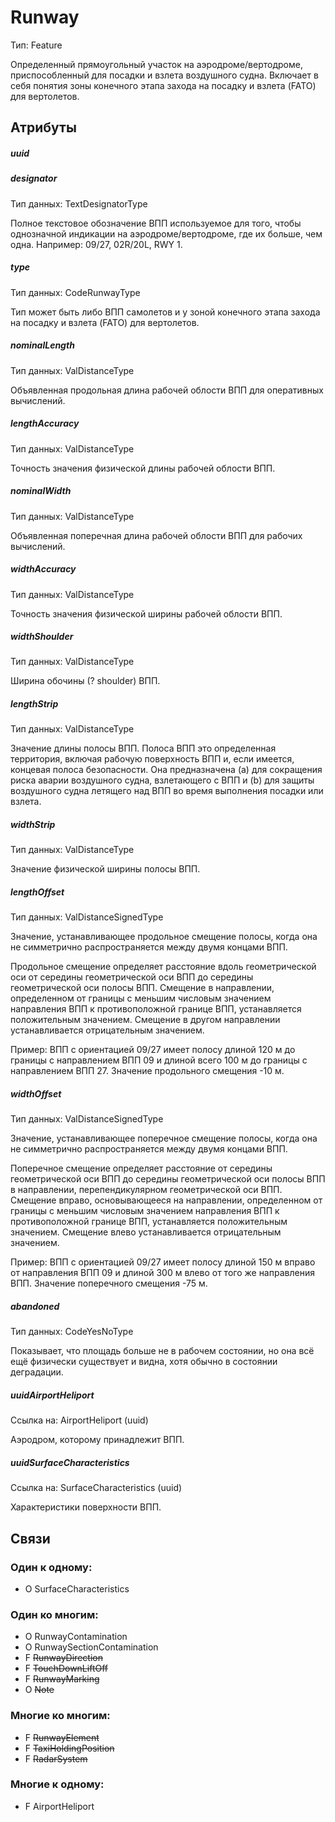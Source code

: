 Runway
===============
Тип: Feature

Определенный прямоугольный участок на аэродроме/вертодроме, приспособленный для посадки и взлета воздушного судна.
Включает в себя понятия зоны конечного этапа захода на посадку и взлета (FATO) для вертолетов.

## Атрибуты

##### uuid

##### designator
Тип данных: TextDesignatorType

Полное текстовое обозначение ВПП используемое для того, чтобы однозначной индикации на аэродроме/вертодроме, где их больше, чем одна.
Например: 09/27, 02R/20L, RWY 1.

##### type
Тип данных: CodeRunwayType

Тип может быть либо ВПП самолетов и у зоной конечного этапа захода на посадку и взлета (FATO) для вертолетов.

##### nominalLength
Тип данных: ValDistanceType

Объявленная продольная длина рабочей облости ВПП для оперативных вычислений.

##### lengthAccuracy
Тип данных: ValDistanceType

Точность значения физической длины рабочей облости ВПП.

##### nominalWidth
Тип данных: ValDistanceType

Объявленная поперечная длина рабочей облости ВПП для рабочих вычислений.

##### widthAccuracy
Тип данных: ValDistanceType

Точность значения физической ширины рабочей облости ВПП.

##### widthShoulder
Тип данных: ValDistanceType

Ширина обочины (? shoulder) ВПП.

##### lengthStrip
Тип данных: ValDistanceType

Значение длины полосы ВПП. Полоса ВПП это определенная территория, включая рабочую поверхность ВПП и, если имеется, концевая полоса безопасности. Она предназначена (a) для сокращения риска аварии воздушного судна, взлетающего с ВПП и (b) для защиты воздушного судна летящего над ВПП во время выполнения посадки или взлета.

##### widthStrip
Тип данных: ValDistanceType

Значение физической ширины полосы ВПП.

##### lengthOffset
Тип данных: ValDistanceSignedType

Значение, устанавливающее продольное смещение полосы, когда она не симметрично распространяется между двумя концами ВПП.

Продольное смещение определяет расстояние вдоль геометрической оси от середины геометрической оси ВПП до середины геометрической оси полосы ВПП. Смещение в направлении, определенном от границы с меньшим числовым значением направления ВПП к противоположной границе ВПП, устанавляется положительным значением. Смещение в другом направлении устанавливается отрицательным значением.

Пример: ВПП с ориентацией 09/27 имеет полосу длиной 120 м до границы с направлением ВПП 09 и длиной всего 100 м до границы с направлением ВПП 27. Значение продольного смещения -10 м.

##### widthOffset
Тип данных: ValDistanceSignedType

Значение, устанавливающее поперечное смещение полосы, когда она не симметрично распространяется между двумя концами ВПП.

Поперечное смещение определяет расстояние от середины геометрической оси ВПП до середины геометрической оси полосы ВПП в направлении, перепендикулярном геометрической оси ВПП. Смещение вправо, основывающееся на направлении, определенном от границы с меньшим числовым значением направления ВПП к противоположной границе ВПП, устанавляется положительным значением. Смещение влево устанавливается отрицательным значением.

Пример: ВПП с ориентацией 09/27 имеет полосу длиной 150 м вправо от направления ВПП 09 и длиной 300 м влево от того же направления ВПП. Значение поперечного смещения -75 м.

##### abandoned
Тип данных: CodeYesNoType

Показывает, что площадь больше не в рабочем состоянии, но она всё ещё физически существует и видна, хотя обычно в состоянии деградации.

##### uuidAirportHeliport
Ссылка на: AirportHeliport (uuid)

Аэродром, которому принадлежит ВПП.

##### uuidSurfaceCharacteristics
Ссылка на: SurfaceCharacteristics (uuid)

Характеристики поверхности ВПП.


## Связи

### Один к одному:

- O SurfaceCharacteristics

### Один ко многим:

- O RunwayContamination
- O RunwaySectionContamination
- F ~~RunwayDirection~~
- F ~~TouchDownLiftOff~~
- F ~~RunwayMarking~~
- O ~~Note~~

### Многие ко многим:

- F ~~RunwayElement~~
- F ~~TaxiHoldingPosition~~
- F ~~RadarSystem~~

### Многие к одному:

- F AirportHeliport

